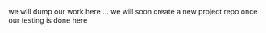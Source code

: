 we will dump our work here ... we will soon create a new project repo once our testing is done here  
